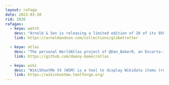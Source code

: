 ```yaml
---
layout: rafaga
date: 2023-03-20
rid: 2026
rafagas:
  - keyw: watch
    desc: "Arnold & Son is releasing a limited edition of 28 of its 950 platinum-plated Globetrotter watch with a continental border that glows in the dark like the hands and indexes (I like all watches and accept gifts)"
    link: https://arnoldandson.com/collections/globetrotter

  - keyw: atlas
    desc: "The personal WorldAtlas project of @Dan_Baker0, an Encarta-inspired World Atlas as a website built in Python to make global datasets more accessible to everyone, is now open source and accepting contributions"
    link: https://github.com/danny-baker/atlas

  - keyw: wiki
    desc: "WikiShootMe V3 (WSM) is a tool to display Wikidata items (red/green), Wikipedia articles (yellow) and Commons images (blue) with coordinates, all on the same map"
    link: https://wikishootme.toolforge.org/
---
```

